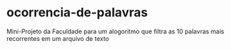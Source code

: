 # ocorrencia-de-palavras
Mini-Projeto da Faculdade para um alogoritmo que filtra as 10 palavras mais recorrentes em um arquivo de texto
